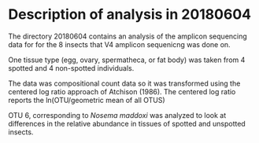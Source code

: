 
# Description of analysis in 20180604

The directory 20180604 contains an analysis of the amplicon sequencing data
for for the 8 insects that V4 amplicon sequenicng was done on.

One tissue type (egg, ovary, spermatheca, or fat body) was taken from 4 spotted and 4 non-spotted individuals.

The data was compositional count data so it was transformed using the centered log ratio approach of Atchison (1986).  The centered log ratio reports the ln(OTU/geometric mean of all OTUS)  

OTU 6, corresponding to _Nosema maddoxi_ was analyzed to look at differences in
the relative abundance in tissues of spotted and unspotted insects.
